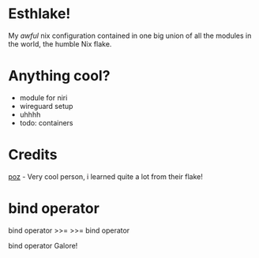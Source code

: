 # Esthlake!

 My *awful* nix configuration contained in one big union of all the modules in the world, the humble Nix flake.

# Anything cool?
- module for niri
- wireguard setup
- uhhhh
- todo: containers

# Credits
[poz](<https://github.com/imnotpoz>) - Very cool person, i learned quite a lot from their flake!

# bind operator
bind operator >>=
\>\>= bind operator

bind operator Galore!
